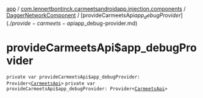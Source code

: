 [app](../../index.md) / [com.lennertbontinck.carmeetsandroidapp.injection.components](../index.md) / [DaggerNetworkComponent](index.md) / [provideCarmeetsApi$app_debugProvider](./provide-carmeets-api$app_debug-provider.md)

# provideCarmeetsApi$app_debugProvider

`private var provideCarmeetsApi$app_debugProvider: Provider<`[`CarmeetsApi`](../../com.lennertbontinck.carmeetsandroidapp.networks/-carmeets-api/index.md)`>`
`private var provideCarmeetsApi$app_debugProvider: Provider<`[`CarmeetsApi`](../../com.lennertbontinck.carmeetsandroidapp.networks/-carmeets-api/index.md)`>`